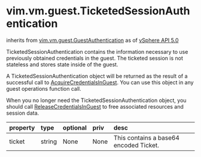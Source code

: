 vim.vm.guest.TicketedSessionAuthentication
==========================================
inherits from [vim.vm.guest.GuestAuthentication](docs/vim.vm.guest.GuestAuthentication.md)
as of [vSphere API 5.0](vim.version.md#vim.version.version7)


TicketedSessionAuthentication contains the information necessary to   use previously obtained credentials in the guest.   The ticketed session is not stateless and stores state inside of the guest.   <p>   A TicketedSessionAuthentication object will be returned as the result of a   successful call to <a href="vim.vm.guest.AuthManager.md#acquireCredentials">AcquireCredentialsInGuest</a>. You can   use this object in any guest operations function call.   <p>   When you no longer need the TicketedSessionAuthentication object, you should   call <a href="vim.vm.guest.AuthManager.md#releaseCredentials">ReleaseCredentialsInGuest</a> to free associated resources   and session data.

| property | type | optional | priv | desc |
|:---------|:-----|:---------|:-----|:-----|
| ticket | string | None | None | This contains a base64 encoded Ticket. |


